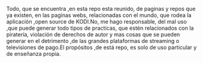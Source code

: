 Todo,  que se  encuentra ,en esta repo esta reunido, de paginas y repos que ya existen, en las paginas  webs, relacionadas con el mundo, que rodea la aplicación ,open source de KODI.No, me hago responsable, del mal uso ,que puede generar todo tipos de practicas, que estén relacionados con la piratería, violación de derechos de autor y mas cosas que se pueden generar en el detrimento ,de las grandes plataformas de streaming o televisiones de pago.El propósitos ,de está repo, es solo de uso particular y de enseñanza propia.
